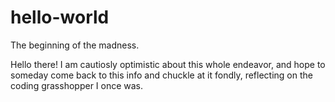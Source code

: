 # hello-world
The beginning of the madness.

Hello there! I am cautiosly optimistic about this whole endeavor, and hope to someday come back to this info and chuckle at it fondly, reflecting on the coding grasshopper I once was.
